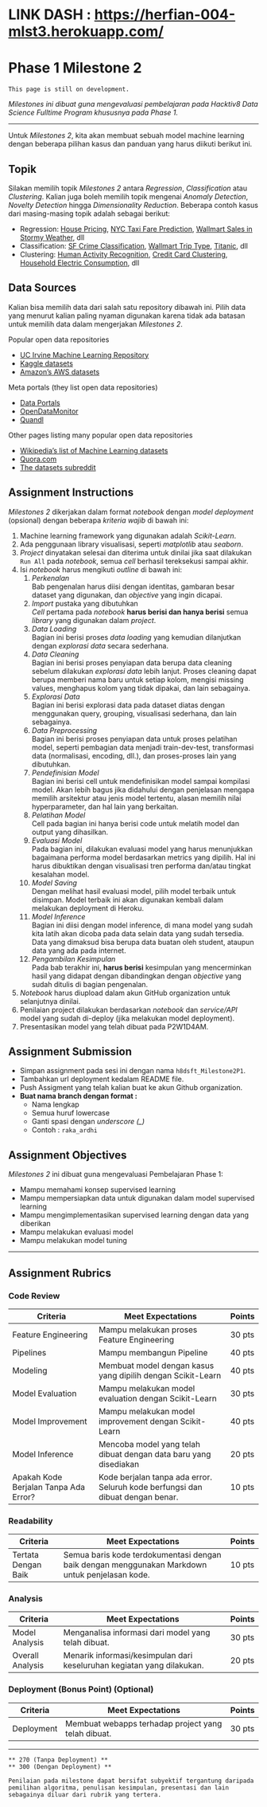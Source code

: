 # LINK DASH : https://herfian-004-mlst3.herokuapp.com/

# Phase 1 Milestone 2

```{attention}
This page is still on development.
```

_Milestones ini dibuat guna mengevaluasi pembelajaran pada Hacktiv8 Data Science Fulltime Program khususnya pada Phase 1._

---

Untuk *Milestones 2*, kita akan membuat sebuah model machine learning dengan beberapa pilihan kasus dan panduan yang harus diikuti berikut ini.

## Topik

Silakan memilih topik *Milestones 2* antara *Regression*, *Classification* atau *Clustering*. Kalian juga boleh memilih topik mengenai *Anomaly Detection*, *Novelty Detection* hingga *Dimensionality Reduction*. Beberapa contoh kasus dari masing-masing topik adalah sebagai berikut:

- Regression: [House Pricing](), [NYC Taxi Fare Prediction](), [Wallmart Sales in Stormy Weather](), dll
- Classification: [SF Crime Classification](), [Wallmart Trip Type](), [Titanic](), dll
- Clustering: [Human Activity Recognition](), [Credit Card Clustering](), [Household Electric Consumption](), dll

## Data Sources

Kalian bisa memilih data dari salah satu repository dibawah ini. Pilih data yang menurut kalian paling nyaman digunakan karena tidak ada batasan untuk memilih data dalam mengerjakan *Milestones 2*.

Popular open data repositories

- [UC Irvine Machine Learning Repository](https://archive.ics.uci.edu/ml/index.php)
- [Kaggle datasets](https://www.kaggle.com/datasets)
- [Amazon’s AWS datasets](https://registry.opendata.aws/)

Meta portals (they list open data repositories)

- [Data Portals](http://dataportals.org/)
- [OpenDataMonitor](https://opendatamonitor.eu/frontend/web/index.php?r=dashboard%2Findex)
- [Quandl](https://www.quandl.com/)

Other pages listing many popular open data repositories

- [Wikipedia’s list of Machine Learning datasets](https://en.wikipedia.org/wiki/List_of_datasets_for_machine-learning_research)
- [Quora.com](https://www.quora.com/Where-can-I-find-large-datasets-open-to-the-public)
- [The datasets subreddit](https://www.reddit.com/r/datasets)

## Assignment Instructions

*Milestones 2* dikerjakan dalam format *notebook* dengan *model deployment* (opsional) dengan beberapa *kriteria wajib* di bawah ini:

1. Machine learning framework yang digunakan adalah *Scikit-Learn*.
2. Ada penggunaan library visualisasi, seperti *matplotlib* atau *seaborn*.
3. *Project* dinyatakan selesai dan diterima untuk dinilai jika saat dilakukan `Run All` pada *notebook*, semua *cell* berhasil tereksekusi sampai akhir.
4. Isi *notebook* harus mengikuti *outline* di bawah ini:
   1. *Perkenalan*\
   Bab pengenalan harus diisi dengan identitas, gambaran besar dataset yang digunakan, dan *objective* yang ingin dicapai.
   1. *Import* pustaka yang dibutuhkan\
   *Cell* pertama pada *notebook* **harus berisi dan hanya berisi** semua *library* yang digunakan dalam *project*.
   1. *Data Loading*\
   Bagian ini berisi proses *data loading* yang kemudian dilanjutkan dengan *explorasi data* secara sederhana.
   1. *Data Cleaning*\
   Bagian ini berisi proses penyiapan data berupa data cleaning sebelum dilakukan *explorasi data* lebih lanjut. Proses cleaning dapat berupa memberi nama baru untuk setiap kolom, mengisi missing values, menghapus kolom yang tidak dipakai, dan lain sebagainya.
   1. *Explorasi Data*\
   Bagian ini berisi explorasi data pada dataset diatas dengan menggunakan query, grouping, visualisasi sederhana, dan lain sebagainya.
   1. *Data Preprocessing*\
   Bagian ini berisi proses penyiapan data untuk proses pelatihan model, seperti pembagian data menjadi train-dev-test, transformasi data (normalisasi, encoding, dll.), dan proses-proses lain yang dibutuhkan.
   1. *Pendefinisian Model*\
   Bagian ini berisi cell untuk mendefinisikan model sampai kompilasi model. Akan lebih bagus jika didahului dengan penjelasan mengapa memilih arsitektur atau jenis model tertentu, alasan memilih nilai hyperparameter, dan hal lain yang berkaitan.
   1. *Pelatihan Model*\
   Cell pada bagian ini hanya berisi code untuk melatih model dan output yang dihasilkan.
   1. *Evaluasi Model*\
   Pada bagian ini, dilakukan evaluasi model yang harus menunjukkan bagaimana performa model berdasarkan metrics yang dipilih. Hal ini harus dibuktikan dengan visualisasi tren performa dan/atau tingkat kesalahan model.
   1. *Model Saving*\
   Dengan melihat hasil evaluasi model, pilih model terbaik untuk disimpan. Model terbaik ini akan digunakan kembali dalam melakukan deployment di Heroku.
   1. *Model Inference*\
   Bagian ini diisi dengan model inference, di mana model yang sudah kita latih akan dicoba pada data selain data yang sudah tersedia. Data yang dimaksud bisa berupa data buatan oleh student, ataupun data yang ada pada internet.
   1. *Pengambilan Kesimpulan*\
   Pada bab terakhir ini, **harus berisi** kesimpulan yang mencerminkan hasil yang didapat dengan dibandingkan dengan *objective* yang sudah ditulis di bagian pengenalan.
5. *Notebook* harus diupload dalam akun GitHub organization untuk selanjutnya dinilai.
6. Penilaian project dilakukan berdasarkan *notebook* dan *service/API* model yang sudah di-deploy (jika melakukan model deployment).
7. Presentasikan model yang telah dibuat pada P2W1D4AM.

## Assignment Submission

- Simpan assignment pada sesi ini dengan nama `h8dsft_Milestone2P1`.
- Tambahkan url deployment kedalam README file.
- Push Assigment yang telah kalian buat ke akun Github organization.
- **Buat nama branch dengan format :**
   * Nama lengkap 
   * Semua huruf lowercase
   * Ganti spasi dengan *underscore (_)*
   * Contoh : `raka_ardhi`

## Assignment Objectives

*Milestones 2* ini dibuat guna mengevaluasi Pembelajaran Phase 1:

- Mampu memahami konsep supervised learning
- Mampu mempersiapkan data untuk digunakan dalam model supervised learning
- Mampu mengimplementasikan supervised learning dengan data yang diberikan
- Mampu melakukan evaluasi model
- Mampu melakukan model tuning

---

## Assignment Rubrics

### Code Review

|Criteria|Meet Expectations|Points|
|--- |--- |--- |
|Feature Engineering|Mampu melakukan proses Feature Engineering| 30 pts|
|Pipelines|Mampu membangun Pipeline | 40 pts |
|Modeling| Membuat model dengan kasus yang dipilih dengan Scikit-Learn | 40 pts |
|Model Evaluation| Mampu melakukan model evaluation dengan Scikit-Learn | 30 pts |
|Model Improvement| Mampu melakukan model improvement dengan Scikit-Learn | 40 pts |
|Model Inference| Mencoba model yang telah dibuat dengan data baru yang disediakan | 20 pts |
|Apakah Kode Berjalan Tanpa Ada Error?|Kode berjalan tanpa ada error. Seluruh kode berfungsi dan dibuat dengan benar.| 10 pts |

### Readability

|Criteria|Meet Expectations|Points|
|--- |--- |--- |
|Tertata Dengan Baik|Semua baris kode terdokumentasi dengan baik dengan menggunakan Markdown untuk penjelasan kode.| 10 pts |

### Analysis

|Criteria|Meet Expectations|Points|
|--- |--- |--- |
|Model Analysis| Menganalisa informasi dari model yang telah dibuat.| 30 pts |
|Overall Analysis|Menarik informasi/kesimpulan dari keseluruhan kegiatan yang dilakukan.| 20 pts |

### Deployment (Bonus Point) (Optional)

|Criteria|Meet Expectations|Points|
|--- |--- |--- |
|Deployment| Membuat webapps terhadap project yang telah dibuat.| 30 pts |

---

```{admonition} Total Points 
** 270 (Tanpa Deployment) **
** 300 (Dengan Deployment) **
```

```{tip}
Penilaian pada milestone dapat bersifat subyektif tergantung daripada pemilihan algoritma, penulisan kesimpulan, presentasi dan lain sebagainya diluar dari rubrik yang tertera.
```
